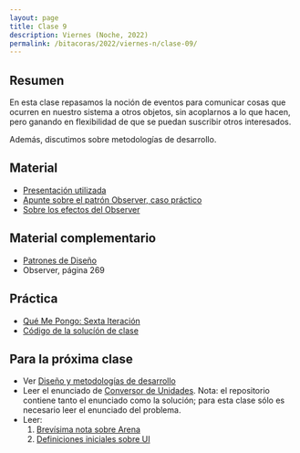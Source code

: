 ```yaml
---
layout: page
title: Clase 9
description: Viernes (Noche, 2022)
permalink: /bitacoras/2022/viernes-n/clase-09/
---
```



## Resumen

En esta clase repasamos la noción de eventos para comunicar cosas que ocurren en nuestro sistema a otros objetos, sin acoplarnos a lo que hacen, pero ganando en flexibilidad de que se puedan suscribir otros interesados.

Además, discutimos sobre metodologías de desarrollo.


## Material

- [Presentación utilizada](https://docs.google.com/presentation/d/18y4Xr1nMGFd2Kh2z-SSLdK1NwgOhMbe2xnNAk8PEhAs/edit)
- [Apunte sobre el patrón Observer, caso práctico](https://docs.google.com/document/d/1h8Cce8faTG65RXoElPvAsPS-I8H2MxMbemzMcYCL56I/edit)
- [Sobre los efectos del Observer](https://docs.google.com/document/d/1UwTcRLugqDgZuqfWvOxckwk27UBjDo70AF1znzX24QM/edit#heading=h.y04j3mise0wn)

## Material complementario

- [Patrones de Diseño](https://www.utnianos.com.ar/foro/attachment.php?aid=3577)
- Observer, página 269

## Práctica

- [Qué Me Pongo: Sexta Iteración](https://docs.google.com/document/d/1NxqhJj70kt-_4aw-CawlISdJZyedzoOcLAVJAZVZISE/edit#)
- [Código de la solucíón de clase](https://gist.github.com/flbulgarelli/ef546da56968d24c0284d8e43152946a)

## Para la próxima clase

- Ver [Diseño y metodologías de desarrollo](https://docs.google.com/document/d/11PQO8NPSOV4SW0ZwtFsh4RCtWubuEBV6E5qPicqJNKs/edit)
- Leer el enunciado de [Conversor de Unidades](https://github.com/dds-utn/dds-conversor-ui#readme). Nota: el repositorio contiene tanto el enunciado como la solución; para esta clase sólo es necesario leer el enunciado del problema. 
- Leer: 
   1. [Brevísima nota sobre Arena](https://sites.google.com/site/programacionui/temario/02-disenio-UI/arena-disclaimer)
   2. [Definiciones iniciales sobre UI](http://wiki.uqbar.org/wiki/articles/ui-definiciones-iniciales.html)
